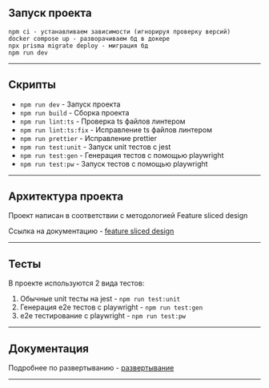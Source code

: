 ## Запуск проекта

```
npm ci - устанавливаем зависимости (игнорируя проверку версий)
docker compose up - разворачиваем бд в докере
npx prisma migrate deploy - миграция бд
npm run dev
```

----

## Скрипты

- `npm run dev` - Запуск проекта
- `npm run build` - Сборка проекта
- `npm run lint:ts` - Проверка ts файлов линтером
- `npm run lint:ts:fix` - Исправление ts файлов линтером
- `npm run prettier` - Исправление prettier
- `npm run test:unit` - Запуск unit тестов с jest
- `npm run test:gen` - Генерация тестов с помощью playwright
- `npm run test:pw` - Запуск тестов с помощью playwright

----

## Архитектура проекта

Проект написан в соответствии с методологией Feature sliced design

Ссылка на документацию - [feature sliced design](https://feature-sliced.design/docs/get-started/tutorial)

----

## Тесты

В проекте используются 2 вида тестов:
1) Обычные unit тесты на jest - `npm run test:unit`
2) Генерация e2e тестов с playwright - `npm run test:gen`
3) e2e тестирование с playwright - `npm run test:pw`

----

## Документация

Подробнее по развертыванию - [развертывание](/docs)

----